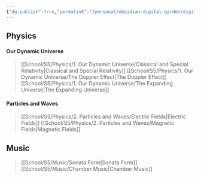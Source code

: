 ```yaml
---
{"dg-publish":true,"permalink":"/personal/obsidian-digital-garden/digital-garden-homepage/","tags":"gardenEntry"}
---
```



## Physics

#### Our Dynamic Universe
> [[School/S5/Physics/1. Our Dynamic Universe/Classical and Special Relativity\|Classical and Special Relativity]]
> [[School/S5/Physics/1. Our Dynamic Universe/The Doppler Effect\|The Doppler Effect]]
> [[School/S5/Physics/1. Our Dynamic Universe/The Expanding Universe\|The Expanding Universe]]

#### Particles and Waves
> [[School/S5/Physics/2. Particles and Waves/Electric Fields\|Electric Fields]]
> [[School/S5/Physics/2. Particles and Waves/Magnetic Fields\|Magnetic Fields]]

## Music
> [[School/S5/Music/Sonata Form\|Sonata Form]]
> [[School/S5/Music/Chamber Music\|Chamber Music]]
